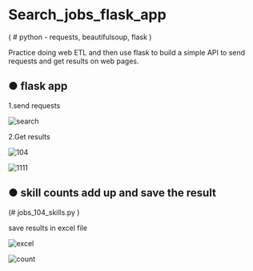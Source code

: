 # Search_jobs_flask_app

( # python - requests, beautifulsoup, flask )

Practice doing web ETL and then use flask to build a simple API to send requests and get results on web pages.

## ● flask app

1.send requests

![search](https://user-images.githubusercontent.com/69572417/126581200-2a970515-f6cd-4766-85bc-24cfcbd8ba0f.PNG)

2.Get results

![104](https://user-images.githubusercontent.com/69572417/126581276-6a79de34-021d-456b-aa35-b99b0b6cfccc.PNG)

![1111](https://user-images.githubusercontent.com/69572417/126581282-e3866223-d472-451b-b312-ee438b646388.PNG)


## ● skill counts add up and save the result

(# jobs_104_skills.py )

save results in excel file

![excel](https://user-images.githubusercontent.com/69572417/126587360-f484b070-0c3f-4ad3-b212-d16f593d5c2d.PNG)

![count](https://user-images.githubusercontent.com/69572417/126587369-05ad5ca4-a287-4ae6-97b6-fefb70e186f6.PNG)
